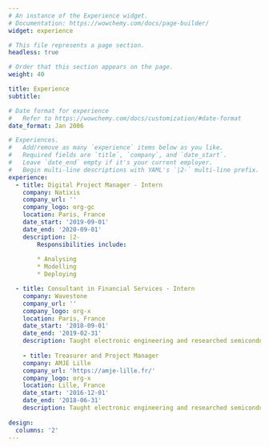 ```yaml
---
# An instance of the Experience widget.
# Documentation: https://wowchemy.com/docs/page-builder/
widget: experience

# This file represents a page section.
headless: true

# Order that this section appears on the page.
weight: 40

title: Experience
subtitle:

# Date format for experience
#   Refer to https://wowchemy.com/docs/customization/#date-format
date_format: Jan 2006

# Experiences.
#   Add/remove as many `experience` items below as you like.
#   Required fields are `title`, `company`, and `date_start`.
#   Leave `date_end` empty if it's your current employer.
#   Begin multi-line descriptions with YAML's `|2-` multi-line prefix.
experience:
  - title: Digital Project Manager - Intern
    company: Natixis
    company_url: ''
    company_logo: org-gc
    location: Paris, France
    date_start: '2019-09-01'
    date_end: '2020-09-01'
    description: |2-
        Responsibilities include:
        
        * Analysing
        * Modelling
        * Deploying

  - title: Consultant in Financial Services - Intern
    company: Wavestone
    company_url: ''
    company_logo: org-x
    location: Paris, France
    date_start: '2018-09-01'
    date_end: '2019-02-31'
    description: Taught electronic engineering and researched semiconductor physics.
  
    - title: Treasurer and Project Manager
    company: AMJE Lille
    company_url: 'https://amje-lille.fr/'
    company_logo: org-x
    location: Lille, France
    date_start: '2016-12-01'
    date_end: '2018-06-31'
    description: Taught electronic engineering and researched semiconductor physics.
    
design:
  columns: '2'
---
```

